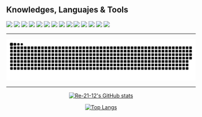 ## Knowledges, Languajes & Tools
<div>
<img src="https://img.shields.io/badge/JavaScript-323330?style=for-the-badge&logo=javascript&logoColor=F7DF1E" />
<img src="https://img.shields.io/badge/Node.js-43853D?style=for-the-badge&logo=node.js&logoColor=white"/>
<img src="https://img.shields.io/badge/TypeScript-007ACC?style=for-the-badge&logo=typescript&logoColor=white"/>
<img src="https://img.shields.io/badge/HTML5-E34F26?style=for-the-badge&logo=html5&logoColor=white"/>
<img src="https://img.shields.io/badge/CSS3-1572B6?style=for-the-badge&logo=css3&logoColor=white"/>
<img src="https://img.shields.io/badge/Sass-CC6699?style=for-the-badge&logo=sass&logoColor=white"/>
<img src="https://img.shields.io/badge/Markdown-000000?style=for-the-badge&logo=markdown&logoColor=white"/>
<img src="https://img.shields.io/badge/Express.js-404D59?style=for-the-badge"/>
<img src="https://img.shields.io/badge/React_Native-20232A?style=for-the-badge&logo=react&logoColor=61DAFB"/>
<img src="https://img.shields.io/badge/Tailwind_CSS-38B2AC?style=for-the-badge&logo=tailwind-css&logoColor=white"/>
<img src="https://img.shields.io/badge/Bootstrap-563D7C?style=for-the-badge&logo=bootstrap&logoColor=white"/>
<img src="https://img.shields.io/badge/jQuery-0769AD?style=for-the-badge&logo=jquery&logoColor=white"/>
<img src="https://img.shields.io/badge/Linux-FCC624?style=for-the-badge&logo=linux&logoColor=black"/>  
<img src="https://img.shields.io/badge/React-20232A?style=for-the-badge&logo=react&logoColor=61DAFB"/>
</div>

<hr />
<p align="center">
  <img src="https://github.com/Re-21-12/Re-21-12/blob/main/github-contribution-grid-snake.svg" alt="snake">
</p>

<hr />

<div style="text-align: center;">

[![Re-21-12's GitHub stats](https://github-readme-stats.vercel.app/api?username=Re-21-12&show_icons=true&theme=tokyonight)](https://github.com/Re-21-12/github-readme-stats)

[![Top Langs](https://github-readme-stats.vercel.app/api/top-langs/?username=Re-21-12&layout=compact&theme=tokyonight)](https://github.com/Re-21-12/github-readme-stats)

</div>
